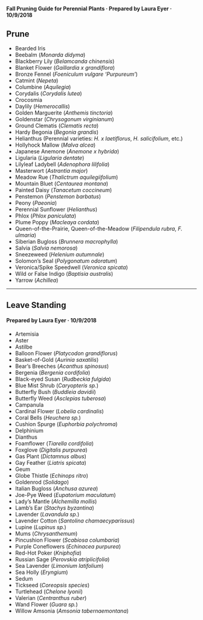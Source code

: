#### Fall Pruning Guide for Perennial Plants · Prepared by Laura Eyer · 10/9/2018

## Prune

- Bearded Iris
- Beebalm (*Monarda didyma*)
- Blackberry Lily (*Belamcanda chinensis*)
- Blanket Flower (*Gaillardia x grandiflora*)
- Bronze Fennel (*Foeniculum vulgare ‘Purpureum’*)
- Catmint (*Nepeta*)
- Columbine (*Aquilegia*)
- Corydalis (*Corydalis lutea*)
- Crocosmia
- Daylily (*Hemerocallis*)
- Golden Marguerite (*Anthemis tinctoria*)
- Goldenstar (*Chrysogonum virginianum*)
- Ground Clematis (*Clematis recta*)
- Hardy Begonia (*Begonia grandis*)
- Helianthus (Perennial varieties: *H. x laetiflorus*, *H. salicifolium*, etc.)
- Hollyhock Mallow (*Malva alcea*)
- Japanese Anemone (*Anemone x hybrida*)
- Ligularia (*Ligularia dentate*)
- Lilyleaf Ladybell (*Adenophora lilifolia*)
- Masterwort (*Astrantia major*)
- Meadow Rue (*Thalictrum aquilegiifolium*)
- Mountain Bluet (*Centaurea montana*)
- Painted Daisy (*Tanacetum coccineum*)
- Penstemon (*Penstemon barbatus*)
- Peony (*Paeonia*)
- Perennial Sunflower (*Helianthus*)
- Phlox (*Phlox paniculata*)
- Plume Poppy (*Macleaya cordata*)
- Queen-of-the-Prairie, Queen-of-the-Meadow (*Filipendula rubra*, *F. ulmaria*)
- Siberian Bugloss (*Brunnera macrophylla*)
- Salvia (*Salvia nemorosa*)
- Sneezeweed (*Helenium autumnale*)
- Solomon’s Seal (*Polygonatum odoratum*)
- Veronica/Spike Speedwell (*Veronica spicata*)
- Wild or False Indigo (*Baptisia australis*)
- Yarrow (*Achillea*)

---

## Leave Standing

#### Prepared by Laura Eyer · 10/9/2018

- Artemisia
- Aster
- Astilbe
- Balloon Flower (*Platycodon grandiflorus*)
- Basket-of-Gold (*Aurinia saxatilis*)
- Bear’s Breeches (*Acanthus spinosus*)
- Bergenia (*Bergenia cordifolia*)
- Black-eyed Susan (*Rudbeckia fulgida*)
- Blue Mist Shrub (*Caryopteris sp.*)
- Butterfly Bush (*Buddleia davidii*)
- Butterfly Weed (*Asclepias tuberosa*)
- Campanula
- Cardinal Flower (*Lobelia cardinalis*)
- Coral Bells (*Heuchera sp.*)
- Cushion Spurge (*Euphorbia polychroma*)
- Delphinium
- Dianthus
- Foamflower (*Tiarella cordifolia*)
- Foxglove (*Digitalis purpurea*)
- Gas Plant (*Dictamnus albus*)
- Gay Feather (*Liatris spicata*)
- Geum
- Globe Thistle (*Echinops ritro*)
- Goldenrod (*Solidago*)
- Italian Bugloss (*Anchusa azurea*)
- Joe-Pye Weed (*Eupatorium maculatum*)
- Lady’s Mantle (*Alchemilla mollis*)
- Lamb’s Ear (*Stachys byzantina*)
- Lavender (*Lavandula sp.*)
- Lavender Cotton (*Santolina chamaecyparissus*)
- Lupine (*Lupinus sp.*)
- Mums (*Chrysanthemum*)
- Pincushion Flower (*Scabiosa columbaria*)
- Purple Coneflowers (*Echinacea purpurea*)
- Red-Hot Poker (*Kniphofia*)
- Russian Sage (*Perovskia atriplicifolia*)
- Sea Lavender (*Limonium latifolium*)
- Sea Holly (*Eryngium*)
- Sedum
- Tickseed (*Coreopsis species*)
- Turtlehead (*Chelone lyonii*)
- Valerian (*Centranthus ruber*)
- Wand Flower (*Guara sp.*)
- Willow Amsonia (*Amsonia tabernaemontana*)